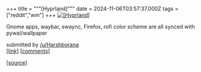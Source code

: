 +++
title = """[Hyprland]"""
date = 2024-11-06T03:57:37.000Z
tags = ["reddit","wm"]
+++
[![[Hyprland]](https://b.thumbs.redditmedia.com/nXfRd_SnKJBDwQfeUKyiBxCOyE_V6r3pnTX9-GRbHcc.jpg "[Hyprland]")](https://www.reddit.com/r/unixporn/comments/1gkpoui/hyprland/)

Gnome apps, waybar, swaync, Firefox, rofi color scheme are all synced with pywal/wallpaper

submitted by [/u/Harshborana](https://www.reddit.com/user/Harshborana)  
[\[link\]](https://www.reddit.com/gallery/1gkpoui) [\[comments\]](https://www.reddit.com/r/unixporn/comments/1gkpoui/hyprland/)

[[source]](https://www.reddit.com/r/unixporn/comments/1gkpoui/hyprland/)
